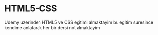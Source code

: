 # HTML5-CSS
Udemy uzerinden HTML5 ve CSS egitimi almaktayim bu egitim suresince kendime anlatarak her bir dersi not almaktayim
